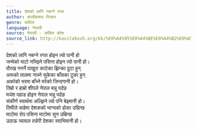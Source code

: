 ```yaml
---
title: देशको लागि नबग्ने रगत
author: कालीप्रसाद रिजाल
genre: कविता
language: नेपाली
source: नेपाली - कविता कोश
source_link: http://kavitakosh.org/kk/%E0%A4%95%E0%A4%BE%E0%A4%B2%E0%A5%80%E0%A4%AA%E0%A5%8D%E0%A4%B0%E0%A4%B8%E0%A4%BE%E0%A4%A6_%E0%A4%B0%E0%A4%BF%E0%A4%9C%E0%A4%BE%E0%A4%B2
---
```


देशको लागि नबग्ने रगत होइन त्यो पानी हो  
जन्मेको माटो नभिझ्ने पसिना होइन त्यो पानी हो।  
पौरख नगर्ने पाखुरा काटेका झिन्का ठुटा हुन्  
अरूको तालमा नाच्ने सुकेका बाँसका टुका हुन्  
अर्काको भरमा बाँच्ने मरेको जिन्दगानी हो।  
तिम्रो र हाम्रो शीपले नेपाल बन्नु पर्दछ  
मधेश पहाड होइन नेपाल भन्नु पर्दछ  
संकीर्ण स्वार्थमा अल्झिने त्यो पनि बेइमानी हो।  
तिमीले चाहेमा देशकको भाग्यको ढोका उघ्रिन्छ  
माटोमा रोप पसिना माटोमा सुन उम्रिन्छ  
उठाऊ च्यावल तन्नेरी देशका स्वाभिमानी हो।
